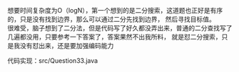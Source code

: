 想要时间复杂度为O（logN），第一个想到的是二分搜索，这道题也正好是有序的，只是没有找到边界，那么可以通过二分先找到边界，
然后寻找目标值。  
很难受，脑子想到了二分法，但是代码写了好久都没弄出来，普通的二分查找写了几遍都没用，只要参考一下答案了，答案果然不出我所料，
就是怼二分搜索，只是我没有怼出来，还是要加强编码能力

代码实现：src/Question33.java
